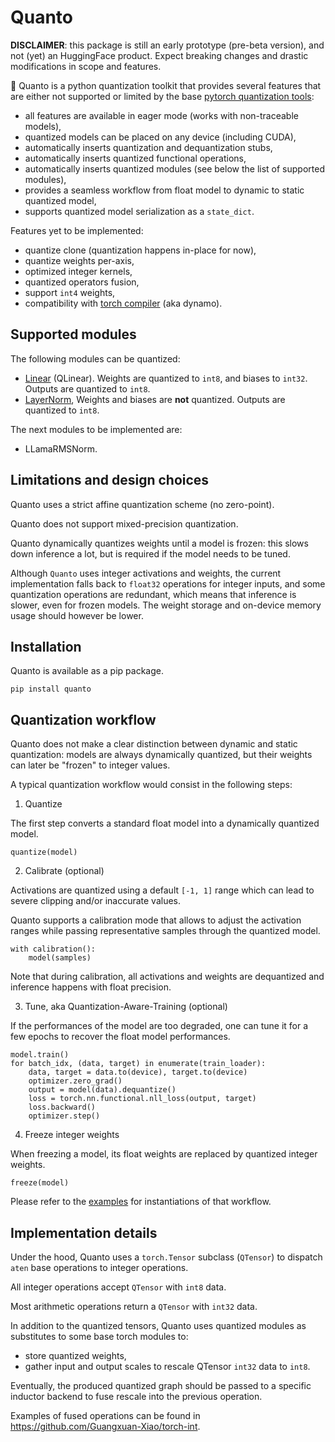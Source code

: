 # Quanto

**DISCLAIMER**: this package is still an early prototype (pre-beta version), and not (yet) an HuggingFace product. Expect breaking changes and drastic modifications in scope and features.

🤗 Quanto is a python quantization toolkit that provides several features that are either not supported or limited by the base [pytorch quantization tools](https://pytorch.org/docs/stable/quantization.html):

- all features are available in eager mode (works with non-traceable models),
- quantized models can be placed on any device (including CUDA),
- automatically inserts quantization and dequantization stubs,
- automatically inserts quantized functional operations,
- automatically inserts quantized modules (see below the list of supported modules),
- provides a seamless workflow from float model to dynamic to static quantized model,
- supports quantized model serialization as a `state_dict`.

Features yet to be implemented:

- quantize clone (quantization happens in-place for now),
- quantize weights per-axis,
- optimized integer kernels,
- quantized operators fusion,
- support `int4` weights,
- compatibility with [torch compiler](https://pytorch.org/docs/stable/torch.compiler.html) (aka dynamo).

## Supported modules

The following modules can be quantized:

- [Linear](https://pytorch.org/docs/stable/generated/torch.nn.Linear.html) (QLinear).
Weights are quantized to `int8`, and biases to `int32`. Outputs are quantized to `int8`.
- [LayerNorm](https://pytorch.org/docs/stable/generated/torch.nn.LayerNorm.html),
Weights and biases are __not__ quantized. Outputs are quantized to `int8`.

The next modules to be implemented are:

- LLamaRMSNorm.

## Limitations and design choices

Quanto uses a strict affine quantization scheme (no zero-point).

Quanto does not support mixed-precision quantization.

Quanto dynamically quantizes weights until a model is frozen: this slows
down inference a lot, but is required if the model needs to be tuned.

Although `Quanto` uses integer activations and weights, the current implementation falls
back to `float32` operations for integer inputs, and some quantization operations are
redundant, which means that inference is slower, even for frozen models.
The weight storage and on-device memory usage should however be lower.

## Installation

Quanto is available as a pip package.

```
pip install quanto
```

## Quantization workflow

Quanto does not make a clear distinction between dynamic and static quantization: models are always dynamically quantized,
but their weights can later be "frozen" to integer values.

A typical quantization workflow would consist in the following steps:

1. Quantize

The first step converts a standard float model into a dynamically quantized model.

```
quantize(model)
```

2. Calibrate (optional)

Activations are quantized using a default `[-1, 1]` range which can lead to severe clipping and/or inaccurate values.

Quanto supports a calibration mode that allows to adjust the activation ranges while passing representative samples through the quantized model.

```
with calibration():
    model(samples)
```

Note that during calibration, all activations and weights are dequantized and inference happens with float precision.

3. Tune, aka Quantization-Aware-Training (optional)

If the performances of the model are too degraded, one can tune it for a few epochs to recover the float model performances.

```
model.train()
for batch_idx, (data, target) in enumerate(train_loader):
    data, target = data.to(device), target.to(device)
    optimizer.zero_grad()
    output = model(data).dequantize()
    loss = torch.nn.functional.nll_loss(output, target)
    loss.backward()
    optimizer.step()
```

4. Freeze integer weights

When freezing a model, its float weights are replaced by quantized integer weights.

```
freeze(model)
```

Please refer to the [examples](https://github.com/huggingface/quanto/tree/main/examples) for instantiations of that workflow.

## Implementation details

Under the hood, Quanto uses a `torch.Tensor` subclass (`QTensor`) to dispatch `aten` base operations to integer operations.

All integer operations accept `QTensor` with `int8` data.

Most arithmetic operations return a `QTensor` with `int32` data.

In addition to the quantized tensors, Quanto uses quantized modules as substitutes to some base torch modules to:

- store quantized weights,
- gather input and output scales to rescale QTensor `int32` data to `int8`.

Eventually, the produced quantized graph should be passed to a specific inductor backend to fuse rescale into the previous operation.

Examples of fused operations can be found in https://github.com/Guangxuan-Xiao/torch-int.
